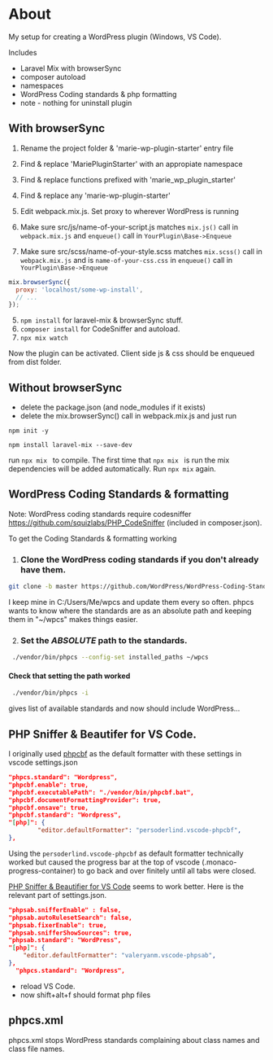 # About

My setup for creating a WordPress plugin (Windows, VS Code).

Includes
- Laravel Mix with browserSync
- composer autoload
- namespaces
- WordPress Coding standards & php formatting
- note - nothing for uninstall plugin

## With browserSync

1. Rename the project folder & 'marie-wp-plugin-starter' entry file

3. Find & replace 'MariePluginStarter' with an appropiate namespace

4. Find & replace functions prefixed with 'marie_wp_plugin_starter'

5. Find & replace any 'marie-wp-plugin-starter'

6. Edit webpack.mix.js. Set proxy to wherever WordPress is running

7. Make sure src/js/name-of-your-script.js matches `mix.js()`  call in `webpack.mix.js` and `enqueue()` call in `YourPlugin\Base->Enqueue`

8. Make sure src/scss/name-of-your-style.scss matches `mix.scss()` call in `webpack.mix.js` and is `name-of-your-css.css` in  `enqueue()` call in `YourPlugin\Base->Enqueue`


```js
mix.browserSync({
  proxy: 'localhost/some-wp-install',
  // ...
});
```

5. `npm install` for laravel-mix & browserSync stuff.
6. `composer install` for CodeSniffer and autoload.
7. `npx mix watch`

Now the plugin can be activated. Client side js & css should be enqueued from dist folder.

## Without browserSync

- delete the package.json (and node_modules if it exists)
- delete the mix.browserSync() call in webpack.mix.js
  and just run

```
npm init -y
```

```
npm install laravel-mix --save-dev
```

run `npx mix ` to compile. The first time that `npx mix ` is run the mix dependencies will be added automatically. Run `npx mix` again.

## WordPress Coding Standards & formatting

Note: WordPress coding standards require codesniffer https://github.com/squizlabs/PHP_CodeSniffer (included in composer.json).

To get the Coding Standards & formatting working

1.  ### Clone the WordPress coding standards if you don't already have them.

```bash
git clone -b master https://github.com/WordPress/WordPress-Coding-Standards.git wpcs
```

I keep mine in C:/Users/Me/wpcs and update them every so often. phpcs wants to know where the standards are as an absolute path and keeping them in "~/wpcs" makes things easier.

2. ### Set the _ABSOLUTE_ path to the standards.

```bash
 ./vendor/bin/phpcs --config-set installed_paths ~/wpcs
```

#### Check that setting the path worked

```bash
 ./vendor/bin/phpcs -i
```

gives list of available standards and now should include WordPress...



## PHP Sniffer & Beautifer for VS Code.

I originally used [phpcbf](https://github.com/soderlind/vscode-phpcbf) as the default formatter with these settings in vscode settings.json

```json
"phpcs.standard": "Wordpress",
"phpcbf.enable": true,
"phpcbf.executablePath": "./vendor/bin/phpcbf.bat",
"phpcbf.documentFormattingProvider": true,
"phpcbf.onsave": true,
"phpcbf.standard": "Wordpress",
"[php]": {
		"editor.defaultFormatter": "persoderlind.vscode-phpcbf",
},

```

Using the `persoderlind.vscode-phpcbf` as default formatter technically worked but caused the progress bar at the top of vscode (.monaco-progress-container) to go back and over finitely until all tabs were closed. 

[PHP Sniffer & Beautifier for VS Code](https://github.com/valeryan/vscode-phpsab) seems to work better. Here is the relevant part of settings.json. 

```json
"phpsab.snifferEnable" : false,
"phpsab.autoRulesetSearch": false,
"phpsab.fixerEnable": true,
"phpsab.snifferShowSources": true,
"phpsab.standard": "WordPress",
"[php]": {
    "editor.defaultFormatter": "valeryanm.vscode-phpsab",        
},
  "phpcs.standard": "Wordpress",
```
* reload VS Code.
* now shift+alt+f should format php files 

## phpcs.xml

phpcs.xml stops WordPress standards complaining about class names and class file names.
